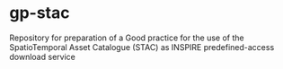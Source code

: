 # gp-stac
Repository for preparation of a Good practice for the use of the SpatioTemporal Asset Catalogue (STAC) as INSPIRE predefined-access download service
